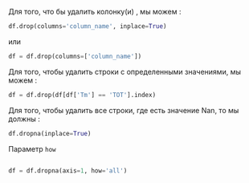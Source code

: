 
Для того, что бы удалить колонку(и) , мы можем : 

```python 
df.drop(columns='column_name', inplace=True)
```

или 

```python 
df = df.drop(columns=['column_name'])
```

Для того, чтобы удалить строки с определенными значениями, мы можем : 

```python 
df = df.drop(df[df['Tm'] == 'TOT'].index)
```



Для того, чтобы удалить все строки, где есть значение Nan, то мы должны :

```python 
df.dropna(inplace=True)
```


Параметр `how`

```python

df = df.dropna(axis=1, how='all')



```
